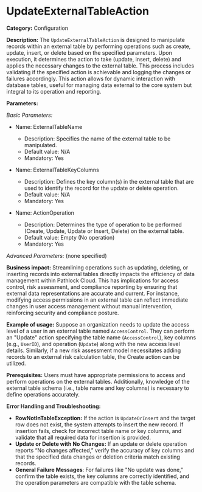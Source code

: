 # UpdateExternalTableAction

**Category:** Configuration

**Description:** The `UpdateExternalTableAction` is designed to manipulate records within an external table by performing operations such as create, update, insert, or delete based on the specified parameters. Upon execution, it determines the action to take (update, insert, delete) and applies the necessary changes to the external table. This process includes validating if the specified action is achievable and logging the changes or failures accordingly. This action allows for dynamic interaction with database tables, useful for managing data external to the core system but integral to its operation and reporting.

**Parameters:**

_Basic Parameters:_

- Name: ExternalTableName
  - Description: Specifies the name of the external table to be manipulated.
  - Default value: N/A
  - Mandatory: Yes

- Name: ExternalTableKeyColumns
  - Description: Defines the key column(s) in the external table that are used to identify the record for the update or delete operation.
  - Default value: N/A
  - Mandatory: Yes

- Name: ActionOperation
  - Description: Determines the type of operation to be performed (Create, Update, Update or Insert, Delete) on the external table.
  - Default value: Empty (No operation)
  - Mandatory: Yes

_Advanced Parameters:_ (none specified)

**Business impact:** Streamlining operations such as updating, deleting, or inserting records into external tables directly impacts the efficiency of data management within Pathlock Cloud. This has implications for access control, risk assessment, and compliance reporting by ensuring that external data representations are accurate and current. For instance, modifying access permissions in an external table can reflect immediate changes in user access management without manual intervention, reinforcing security and compliance posture.

**Example of usage:** Suppose an organization needs to update the access level of a user in an external table named `AccessControl`. They can perform an "Update" action specifying the table name (`AccessControl`), key columns (e.g., `UserID`), and operation (`Update`) along with the new access level details. Similarly, if a new risk assessment model necessitates adding records to an external risk calculation table, the Create action can be utilized.

**Prerequisites:** Users must have appropriate permissions to access and perform operations on the external tables. Additionally, knowledge of the external table schema (i.e., table name and key columns) is necessary to define operations accurately.

**Error Handling and Troubleshooting:**

- **RowNotInTableException:** If the action is `UpdateOrInsert` and the target row does not exist, the system attempts to insert the new record. If insertion fails, check for incorrect table name or key columns, and validate that all required data for insertion is provided.
- **Update or Delete with No Changes:** If an update or delete operation reports “No changes affected,” verify the accuracy of key columns and that the specified data changes or deletion criteria match existing records.
- **General Failure Messages**: For failures like "No update was done," confirm the table exists, the key columns are correctly identified, and the operation parameters are compatible with the table schema.